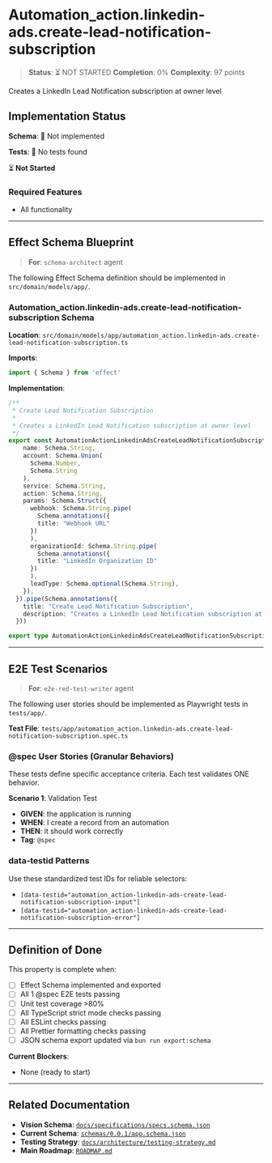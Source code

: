 # Automation_action.linkedin-ads.create-lead-notification-subscription

> **Status**: ⏳ NOT STARTED
> **Completion**: 0%
> **Complexity**: 97 points

Creates a LinkedIn Lead Notification subscription at owner level

## Implementation Status

**Schema**: 🔴 Not implemented

**Tests**: 🔴 No tests found

⏳ **Not Started**

### Required Features

- All functionality

---

## Effect Schema Blueprint

> **For**: `schema-architect` agent

The following Effect Schema definition should be implemented in `src/domain/models/app/`.

### Automation_action.linkedin-ads.create-lead-notification-subscription Schema

**Location**: `src/domain/models/app/automation_action.linkedin-ads.create-lead-notification-subscription.ts`

**Imports**:

```typescript
import { Schema } from 'effect'
```

**Implementation**:

```typescript
/**
 * Create Lead Notification Subscription
 * 
 * Creates a LinkedIn Lead Notification subscription at owner level
 */
export const AutomationActionLinkedinAdsCreateLeadNotificationSubscriptionSchema = Schema.Struct({
    name: Schema.String,
    account: Schema.Union(
      Schema.Number,
      Schema.String
    ),
    service: Schema.String,
    action: Schema.String,
    params: Schema.Struct({
      webhook: Schema.String.pipe(
        Schema.annotations({
        title: "Webhook URL"
      })
      ),
      organizationId: Schema.String.pipe(
        Schema.annotations({
        title: "LinkedIn Organization ID"
      })
      ),
      leadType: Schema.optional(Schema.String),
    }),
  }).pipe(Schema.annotations({
    title: "Create Lead Notification Subscription",
    description: "Creates a LinkedIn Lead Notification subscription at owner level"
  }))

export type AutomationActionLinkedinAdsCreateLeadNotificationSubscription = Schema.Schema.Type<typeof AutomationActionLinkedinAdsCreateLeadNotificationSubscriptionSchema>
```

---

## E2E Test Scenarios

> **For**: `e2e-red-test-writer` agent

The following user stories should be implemented as Playwright tests in `tests/app/`.

**Test File**: `tests/app/automation_action.linkedin-ads.create-lead-notification-subscription.spec.ts`

### @spec User Stories (Granular Behaviors)

These tests define specific acceptance criteria. Each test validates ONE behavior.

**Scenario 1**: Validation Test

- **GIVEN**: the application is running
- **WHEN**: I create a record from an automation
- **THEN**: it should work correctly
- **Tag**: `@spec`

### data-testid Patterns

Use these standardized test IDs for reliable selectors:

- `[data-testid="automation_action-linkedin-ads-create-lead-notification-subscription-input"]`
- `[data-testid="automation_action-linkedin-ads-create-lead-notification-subscription-error"]`

---

## Definition of Done

This property is complete when:

- [ ] Effect Schema implemented and exported
- [ ] All 1 @spec E2E tests passing
- [ ] Unit test coverage >80%
- [ ] All TypeScript strict mode checks passing
- [ ] All ESLint checks passing
- [ ] All Prettier formatting checks passing
- [ ] JSON schema export updated via `bun run export:schema`

**Current Blockers**:

- None (ready to start)

---

## Related Documentation

- **Vision Schema**: [`docs/specifications/specs.schema.json`](../specs.schema.json)
- **Current Schema**: [`schemas/0.0.1/app.schema.json`](../../schemas/0.0.1/app.schema.json)
- **Testing Strategy**: [`docs/architecture/testing-strategy.md`](../../architecture/testing-strategy.md)
- **Main Roadmap**: [`ROADMAP.md`](../../../ROADMAP.md)
